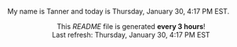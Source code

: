 My name is Tanner and today is Thursday, January 30, 4:17 PM EST.

<p align="center">This <i>README</i> file is generated <b>every 3 hours</b>!</br>Last refresh: Thursday, January 30, 4:17 PM EST<br /></p>
